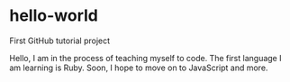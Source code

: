 # hello-world
First GitHub tutorial project

Hello, I am in the process of teaching myself to code.  The first language I am learning is Ruby.  Soon, I hope to move on to JavaScript and more.
